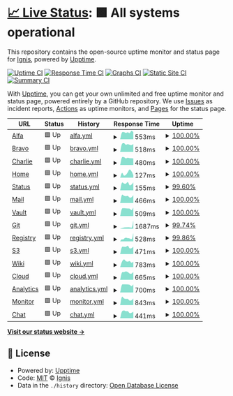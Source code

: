# [📈 Live Status](https://status.projetignis.fr): <!--live status--> **🟩 All systems operational**

This repository contains the open-source uptime monitor and status page for [Ignis](https://www.projetignis.fr), powered by [Upptime](https://github.com/upptime/upptime).

[![Uptime CI](https://github.com/projetignis/uptime/workflows/Uptime%20CI/badge.svg)](https://github.com/projetignis/uptime/actions?query=workflow%3A%22Uptime+CI%22)
[![Response Time CI](https://github.com/projetignis/uptime/workflows/Response%20Time%20CI/badge.svg)](https://github.com/projetignis/uptime/actions?query=workflow%3A%22Response+Time+CI%22)
[![Graphs CI](https://github.com/projetignis/uptime/workflows/Graphs%20CI/badge.svg)](https://github.com/projetignis/uptime/actions?query=workflow%3A%22Graphs+CI%22)
[![Static Site CI](https://github.com/projetignis/uptime/workflows/Static%20Site%20CI/badge.svg)](https://github.com/projetignis/uptime/actions?query=workflow%3A%22Static+Site+CI%22)
[![Summary CI](https://github.com/projetignis/uptime/workflows/Summary%20CI/badge.svg)](https://github.com/projetignis/uptime/actions?query=workflow%3A%22Summary+CI%22)

With [Upptime](https://upptime.js.org), you can get your own unlimited and free uptime monitor and status page, powered entirely by a GitHub repository. We use [Issues](https://github.com/projetignis/uptime/issues) as incident reports, [Actions](https://github.com/projetignis/uptime/actions) as uptime monitors, and [Pages](https://status.projetignis.fr) for the status page.

<!--start: status pages-->
<!-- This summary is generated by Upptime (https://github.com/upptime/upptime) -->
<!-- Do not edit this manually, your changes will be overwritten -->
<!-- prettier-ignore -->
| URL | Status | History | Response Time | Uptime |
| --- | ------ | ------- | ------------- | ------ |
| <img alt="" src="https://favicons.githubusercontent.com/alfa.projetignis.fr" height="13"> [Alfa](https://alfa.projetignis.fr) | 🟩 Up | [alfa.yml](https://github.com/projetignis/status/commits/HEAD/history/alfa.yml) | <details><summary><img alt="Response time graph" src="./graphs/alfa/response-time-week.png" height="20"> 553ms</summary><br><a href="https://status.projetignis.fr/history/alfa"><img alt="Response time 463" src="https://img.shields.io/endpoint?url=https%3A%2F%2Fraw.githubusercontent.com%2Fprojetignis%2Fstatus%2FHEAD%2Fapi%2Falfa%2Fresponse-time.json"></a><br><a href="https://status.projetignis.fr/history/alfa"><img alt="24-hour response time 568" src="https://img.shields.io/endpoint?url=https%3A%2F%2Fraw.githubusercontent.com%2Fprojetignis%2Fstatus%2FHEAD%2Fapi%2Falfa%2Fresponse-time-day.json"></a><br><a href="https://status.projetignis.fr/history/alfa"><img alt="7-day response time 553" src="https://img.shields.io/endpoint?url=https%3A%2F%2Fraw.githubusercontent.com%2Fprojetignis%2Fstatus%2FHEAD%2Fapi%2Falfa%2Fresponse-time-week.json"></a><br><a href="https://status.projetignis.fr/history/alfa"><img alt="30-day response time 482" src="https://img.shields.io/endpoint?url=https%3A%2F%2Fraw.githubusercontent.com%2Fprojetignis%2Fstatus%2FHEAD%2Fapi%2Falfa%2Fresponse-time-month.json"></a><br><a href="https://status.projetignis.fr/history/alfa"><img alt="1-year response time 463" src="https://img.shields.io/endpoint?url=https%3A%2F%2Fraw.githubusercontent.com%2Fprojetignis%2Fstatus%2FHEAD%2Fapi%2Falfa%2Fresponse-time-year.json"></a></details> | <details><summary><a href="https://status.projetignis.fr/history/alfa">100.00%</a></summary><a href="https://status.projetignis.fr/history/alfa"><img alt="All-time uptime 100.00%" src="https://img.shields.io/endpoint?url=https%3A%2F%2Fraw.githubusercontent.com%2Fprojetignis%2Fstatus%2FHEAD%2Fapi%2Falfa%2Fuptime.json"></a><br><a href="https://status.projetignis.fr/history/alfa"><img alt="24-hour uptime 100.00%" src="https://img.shields.io/endpoint?url=https%3A%2F%2Fraw.githubusercontent.com%2Fprojetignis%2Fstatus%2FHEAD%2Fapi%2Falfa%2Fuptime-day.json"></a><br><a href="https://status.projetignis.fr/history/alfa"><img alt="7-day uptime 100.00%" src="https://img.shields.io/endpoint?url=https%3A%2F%2Fraw.githubusercontent.com%2Fprojetignis%2Fstatus%2FHEAD%2Fapi%2Falfa%2Fuptime-week.json"></a><br><a href="https://status.projetignis.fr/history/alfa"><img alt="30-day uptime 100.00%" src="https://img.shields.io/endpoint?url=https%3A%2F%2Fraw.githubusercontent.com%2Fprojetignis%2Fstatus%2FHEAD%2Fapi%2Falfa%2Fuptime-month.json"></a><br><a href="https://status.projetignis.fr/history/alfa"><img alt="1-year uptime 100.00%" src="https://img.shields.io/endpoint?url=https%3A%2F%2Fraw.githubusercontent.com%2Fprojetignis%2Fstatus%2FHEAD%2Fapi%2Falfa%2Fuptime-year.json"></a></details>
| <img alt="" src="https://favicons.githubusercontent.com/bravo.projetignis.fr" height="13"> [Bravo](https://bravo.projetignis.fr) | 🟩 Up | [bravo.yml](https://github.com/projetignis/status/commits/HEAD/history/bravo.yml) | <details><summary><img alt="Response time graph" src="./graphs/bravo/response-time-week.png" height="20"> 518ms</summary><br><a href="https://status.projetignis.fr/history/bravo"><img alt="Response time 419" src="https://img.shields.io/endpoint?url=https%3A%2F%2Fraw.githubusercontent.com%2Fprojetignis%2Fstatus%2FHEAD%2Fapi%2Fbravo%2Fresponse-time.json"></a><br><a href="https://status.projetignis.fr/history/bravo"><img alt="24-hour response time 534" src="https://img.shields.io/endpoint?url=https%3A%2F%2Fraw.githubusercontent.com%2Fprojetignis%2Fstatus%2FHEAD%2Fapi%2Fbravo%2Fresponse-time-day.json"></a><br><a href="https://status.projetignis.fr/history/bravo"><img alt="7-day response time 518" src="https://img.shields.io/endpoint?url=https%3A%2F%2Fraw.githubusercontent.com%2Fprojetignis%2Fstatus%2FHEAD%2Fapi%2Fbravo%2Fresponse-time-week.json"></a><br><a href="https://status.projetignis.fr/history/bravo"><img alt="30-day response time 426" src="https://img.shields.io/endpoint?url=https%3A%2F%2Fraw.githubusercontent.com%2Fprojetignis%2Fstatus%2FHEAD%2Fapi%2Fbravo%2Fresponse-time-month.json"></a><br><a href="https://status.projetignis.fr/history/bravo"><img alt="1-year response time 419" src="https://img.shields.io/endpoint?url=https%3A%2F%2Fraw.githubusercontent.com%2Fprojetignis%2Fstatus%2FHEAD%2Fapi%2Fbravo%2Fresponse-time-year.json"></a></details> | <details><summary><a href="https://status.projetignis.fr/history/bravo">100.00%</a></summary><a href="https://status.projetignis.fr/history/bravo"><img alt="All-time uptime 100.00%" src="https://img.shields.io/endpoint?url=https%3A%2F%2Fraw.githubusercontent.com%2Fprojetignis%2Fstatus%2FHEAD%2Fapi%2Fbravo%2Fuptime.json"></a><br><a href="https://status.projetignis.fr/history/bravo"><img alt="24-hour uptime 100.00%" src="https://img.shields.io/endpoint?url=https%3A%2F%2Fraw.githubusercontent.com%2Fprojetignis%2Fstatus%2FHEAD%2Fapi%2Fbravo%2Fuptime-day.json"></a><br><a href="https://status.projetignis.fr/history/bravo"><img alt="7-day uptime 100.00%" src="https://img.shields.io/endpoint?url=https%3A%2F%2Fraw.githubusercontent.com%2Fprojetignis%2Fstatus%2FHEAD%2Fapi%2Fbravo%2Fuptime-week.json"></a><br><a href="https://status.projetignis.fr/history/bravo"><img alt="30-day uptime 100.00%" src="https://img.shields.io/endpoint?url=https%3A%2F%2Fraw.githubusercontent.com%2Fprojetignis%2Fstatus%2FHEAD%2Fapi%2Fbravo%2Fuptime-month.json"></a><br><a href="https://status.projetignis.fr/history/bravo"><img alt="1-year uptime 100.00%" src="https://img.shields.io/endpoint?url=https%3A%2F%2Fraw.githubusercontent.com%2Fprojetignis%2Fstatus%2FHEAD%2Fapi%2Fbravo%2Fuptime-year.json"></a></details>
| <img alt="" src="https://favicons.githubusercontent.com/charlie.projetignis.fr" height="13"> [Charlie](https://charlie.projetignis.fr) | 🟩 Up | [charlie.yml](https://github.com/projetignis/status/commits/HEAD/history/charlie.yml) | <details><summary><img alt="Response time graph" src="./graphs/charlie/response-time-week.png" height="20"> 480ms</summary><br><a href="https://status.projetignis.fr/history/charlie"><img alt="Response time 423" src="https://img.shields.io/endpoint?url=https%3A%2F%2Fraw.githubusercontent.com%2Fprojetignis%2Fstatus%2FHEAD%2Fapi%2Fcharlie%2Fresponse-time.json"></a><br><a href="https://status.projetignis.fr/history/charlie"><img alt="24-hour response time 445" src="https://img.shields.io/endpoint?url=https%3A%2F%2Fraw.githubusercontent.com%2Fprojetignis%2Fstatus%2FHEAD%2Fapi%2Fcharlie%2Fresponse-time-day.json"></a><br><a href="https://status.projetignis.fr/history/charlie"><img alt="7-day response time 480" src="https://img.shields.io/endpoint?url=https%3A%2F%2Fraw.githubusercontent.com%2Fprojetignis%2Fstatus%2FHEAD%2Fapi%2Fcharlie%2Fresponse-time-week.json"></a><br><a href="https://status.projetignis.fr/history/charlie"><img alt="30-day response time 427" src="https://img.shields.io/endpoint?url=https%3A%2F%2Fraw.githubusercontent.com%2Fprojetignis%2Fstatus%2FHEAD%2Fapi%2Fcharlie%2Fresponse-time-month.json"></a><br><a href="https://status.projetignis.fr/history/charlie"><img alt="1-year response time 423" src="https://img.shields.io/endpoint?url=https%3A%2F%2Fraw.githubusercontent.com%2Fprojetignis%2Fstatus%2FHEAD%2Fapi%2Fcharlie%2Fresponse-time-year.json"></a></details> | <details><summary><a href="https://status.projetignis.fr/history/charlie">100.00%</a></summary><a href="https://status.projetignis.fr/history/charlie"><img alt="All-time uptime 100.00%" src="https://img.shields.io/endpoint?url=https%3A%2F%2Fraw.githubusercontent.com%2Fprojetignis%2Fstatus%2FHEAD%2Fapi%2Fcharlie%2Fuptime.json"></a><br><a href="https://status.projetignis.fr/history/charlie"><img alt="24-hour uptime 100.00%" src="https://img.shields.io/endpoint?url=https%3A%2F%2Fraw.githubusercontent.com%2Fprojetignis%2Fstatus%2FHEAD%2Fapi%2Fcharlie%2Fuptime-day.json"></a><br><a href="https://status.projetignis.fr/history/charlie"><img alt="7-day uptime 100.00%" src="https://img.shields.io/endpoint?url=https%3A%2F%2Fraw.githubusercontent.com%2Fprojetignis%2Fstatus%2FHEAD%2Fapi%2Fcharlie%2Fuptime-week.json"></a><br><a href="https://status.projetignis.fr/history/charlie"><img alt="30-day uptime 100.00%" src="https://img.shields.io/endpoint?url=https%3A%2F%2Fraw.githubusercontent.com%2Fprojetignis%2Fstatus%2FHEAD%2Fapi%2Fcharlie%2Fuptime-month.json"></a><br><a href="https://status.projetignis.fr/history/charlie"><img alt="1-year uptime 100.00%" src="https://img.shields.io/endpoint?url=https%3A%2F%2Fraw.githubusercontent.com%2Fprojetignis%2Fstatus%2FHEAD%2Fapi%2Fcharlie%2Fuptime-year.json"></a></details>
| <img alt="" src="https://favicons.githubusercontent.com/www.projetignis.fr" height="13"> [Home](https://www.projetignis.fr) | 🟩 Up | [home.yml](https://github.com/projetignis/status/commits/HEAD/history/home.yml) | <details><summary><img alt="Response time graph" src="./graphs/home/response-time-week.png" height="20"> 127ms</summary><br><a href="https://status.projetignis.fr/history/home"><img alt="Response time 160" src="https://img.shields.io/endpoint?url=https%3A%2F%2Fraw.githubusercontent.com%2Fprojetignis%2Fstatus%2FHEAD%2Fapi%2Fhome%2Fresponse-time.json"></a><br><a href="https://status.projetignis.fr/history/home"><img alt="24-hour response time 68" src="https://img.shields.io/endpoint?url=https%3A%2F%2Fraw.githubusercontent.com%2Fprojetignis%2Fstatus%2FHEAD%2Fapi%2Fhome%2Fresponse-time-day.json"></a><br><a href="https://status.projetignis.fr/history/home"><img alt="7-day response time 127" src="https://img.shields.io/endpoint?url=https%3A%2F%2Fraw.githubusercontent.com%2Fprojetignis%2Fstatus%2FHEAD%2Fapi%2Fhome%2Fresponse-time-week.json"></a><br><a href="https://status.projetignis.fr/history/home"><img alt="30-day response time 129" src="https://img.shields.io/endpoint?url=https%3A%2F%2Fraw.githubusercontent.com%2Fprojetignis%2Fstatus%2FHEAD%2Fapi%2Fhome%2Fresponse-time-month.json"></a><br><a href="https://status.projetignis.fr/history/home"><img alt="1-year response time 160" src="https://img.shields.io/endpoint?url=https%3A%2F%2Fraw.githubusercontent.com%2Fprojetignis%2Fstatus%2FHEAD%2Fapi%2Fhome%2Fresponse-time-year.json"></a></details> | <details><summary><a href="https://status.projetignis.fr/history/home">100.00%</a></summary><a href="https://status.projetignis.fr/history/home"><img alt="All-time uptime 99.97%" src="https://img.shields.io/endpoint?url=https%3A%2F%2Fraw.githubusercontent.com%2Fprojetignis%2Fstatus%2FHEAD%2Fapi%2Fhome%2Fuptime.json"></a><br><a href="https://status.projetignis.fr/history/home"><img alt="24-hour uptime 100.00%" src="https://img.shields.io/endpoint?url=https%3A%2F%2Fraw.githubusercontent.com%2Fprojetignis%2Fstatus%2FHEAD%2Fapi%2Fhome%2Fuptime-day.json"></a><br><a href="https://status.projetignis.fr/history/home"><img alt="7-day uptime 100.00%" src="https://img.shields.io/endpoint?url=https%3A%2F%2Fraw.githubusercontent.com%2Fprojetignis%2Fstatus%2FHEAD%2Fapi%2Fhome%2Fuptime-week.json"></a><br><a href="https://status.projetignis.fr/history/home"><img alt="30-day uptime 100.00%" src="https://img.shields.io/endpoint?url=https%3A%2F%2Fraw.githubusercontent.com%2Fprojetignis%2Fstatus%2FHEAD%2Fapi%2Fhome%2Fuptime-month.json"></a><br><a href="https://status.projetignis.fr/history/home"><img alt="1-year uptime 99.97%" src="https://img.shields.io/endpoint?url=https%3A%2F%2Fraw.githubusercontent.com%2Fprojetignis%2Fstatus%2FHEAD%2Fapi%2Fhome%2Fuptime-year.json"></a></details>
| <img alt="" src="https://favicons.githubusercontent.com/status.projetignis.fr" height="13"> [Status](https://status.projetignis.fr) | 🟩 Up | [status.yml](https://github.com/projetignis/status/commits/HEAD/history/status.yml) | <details><summary><img alt="Response time graph" src="./graphs/status/response-time-week.png" height="20"> 155ms</summary><br><a href="https://status.projetignis.fr/history/status"><img alt="Response time 196" src="https://img.shields.io/endpoint?url=https%3A%2F%2Fraw.githubusercontent.com%2Fprojetignis%2Fstatus%2FHEAD%2Fapi%2Fstatus%2Fresponse-time.json"></a><br><a href="https://status.projetignis.fr/history/status"><img alt="24-hour response time 179" src="https://img.shields.io/endpoint?url=https%3A%2F%2Fraw.githubusercontent.com%2Fprojetignis%2Fstatus%2FHEAD%2Fapi%2Fstatus%2Fresponse-time-day.json"></a><br><a href="https://status.projetignis.fr/history/status"><img alt="7-day response time 155" src="https://img.shields.io/endpoint?url=https%3A%2F%2Fraw.githubusercontent.com%2Fprojetignis%2Fstatus%2FHEAD%2Fapi%2Fstatus%2Fresponse-time-week.json"></a><br><a href="https://status.projetignis.fr/history/status"><img alt="30-day response time 183" src="https://img.shields.io/endpoint?url=https%3A%2F%2Fraw.githubusercontent.com%2Fprojetignis%2Fstatus%2FHEAD%2Fapi%2Fstatus%2Fresponse-time-month.json"></a><br><a href="https://status.projetignis.fr/history/status"><img alt="1-year response time 196" src="https://img.shields.io/endpoint?url=https%3A%2F%2Fraw.githubusercontent.com%2Fprojetignis%2Fstatus%2FHEAD%2Fapi%2Fstatus%2Fresponse-time-year.json"></a></details> | <details><summary><a href="https://status.projetignis.fr/history/status">99.60%</a></summary><a href="https://status.projetignis.fr/history/status"><img alt="All-time uptime 98.74%" src="https://img.shields.io/endpoint?url=https%3A%2F%2Fraw.githubusercontent.com%2Fprojetignis%2Fstatus%2FHEAD%2Fapi%2Fstatus%2Fuptime.json"></a><br><a href="https://status.projetignis.fr/history/status"><img alt="24-hour uptime 99.15%" src="https://img.shields.io/endpoint?url=https%3A%2F%2Fraw.githubusercontent.com%2Fprojetignis%2Fstatus%2FHEAD%2Fapi%2Fstatus%2Fuptime-day.json"></a><br><a href="https://status.projetignis.fr/history/status"><img alt="7-day uptime 99.60%" src="https://img.shields.io/endpoint?url=https%3A%2F%2Fraw.githubusercontent.com%2Fprojetignis%2Fstatus%2FHEAD%2Fapi%2Fstatus%2Fuptime-week.json"></a><br><a href="https://status.projetignis.fr/history/status"><img alt="30-day uptime 99.91%" src="https://img.shields.io/endpoint?url=https%3A%2F%2Fraw.githubusercontent.com%2Fprojetignis%2Fstatus%2FHEAD%2Fapi%2Fstatus%2Fuptime-month.json"></a><br><a href="https://status.projetignis.fr/history/status"><img alt="1-year uptime 98.74%" src="https://img.shields.io/endpoint?url=https%3A%2F%2Fraw.githubusercontent.com%2Fprojetignis%2Fstatus%2FHEAD%2Fapi%2Fstatus%2Fuptime-year.json"></a></details>
| <img alt="" src="https://favicons.githubusercontent.com/mail.projetignis.fr" height="13"> [Mail](https://mail.projetignis.fr) | 🟩 Up | [mail.yml](https://github.com/projetignis/status/commits/HEAD/history/mail.yml) | <details><summary><img alt="Response time graph" src="./graphs/mail/response-time-week.png" height="20"> 466ms</summary><br><a href="https://status.projetignis.fr/history/mail"><img alt="Response time 426" src="https://img.shields.io/endpoint?url=https%3A%2F%2Fraw.githubusercontent.com%2Fprojetignis%2Fstatus%2FHEAD%2Fapi%2Fmail%2Fresponse-time.json"></a><br><a href="https://status.projetignis.fr/history/mail"><img alt="24-hour response time 525" src="https://img.shields.io/endpoint?url=https%3A%2F%2Fraw.githubusercontent.com%2Fprojetignis%2Fstatus%2FHEAD%2Fapi%2Fmail%2Fresponse-time-day.json"></a><br><a href="https://status.projetignis.fr/history/mail"><img alt="7-day response time 466" src="https://img.shields.io/endpoint?url=https%3A%2F%2Fraw.githubusercontent.com%2Fprojetignis%2Fstatus%2FHEAD%2Fapi%2Fmail%2Fresponse-time-week.json"></a><br><a href="https://status.projetignis.fr/history/mail"><img alt="30-day response time 422" src="https://img.shields.io/endpoint?url=https%3A%2F%2Fraw.githubusercontent.com%2Fprojetignis%2Fstatus%2FHEAD%2Fapi%2Fmail%2Fresponse-time-month.json"></a><br><a href="https://status.projetignis.fr/history/mail"><img alt="1-year response time 426" src="https://img.shields.io/endpoint?url=https%3A%2F%2Fraw.githubusercontent.com%2Fprojetignis%2Fstatus%2FHEAD%2Fapi%2Fmail%2Fresponse-time-year.json"></a></details> | <details><summary><a href="https://status.projetignis.fr/history/mail">100.00%</a></summary><a href="https://status.projetignis.fr/history/mail"><img alt="All-time uptime 99.97%" src="https://img.shields.io/endpoint?url=https%3A%2F%2Fraw.githubusercontent.com%2Fprojetignis%2Fstatus%2FHEAD%2Fapi%2Fmail%2Fuptime.json"></a><br><a href="https://status.projetignis.fr/history/mail"><img alt="24-hour uptime 100.00%" src="https://img.shields.io/endpoint?url=https%3A%2F%2Fraw.githubusercontent.com%2Fprojetignis%2Fstatus%2FHEAD%2Fapi%2Fmail%2Fuptime-day.json"></a><br><a href="https://status.projetignis.fr/history/mail"><img alt="7-day uptime 100.00%" src="https://img.shields.io/endpoint?url=https%3A%2F%2Fraw.githubusercontent.com%2Fprojetignis%2Fstatus%2FHEAD%2Fapi%2Fmail%2Fuptime-week.json"></a><br><a href="https://status.projetignis.fr/history/mail"><img alt="30-day uptime 100.00%" src="https://img.shields.io/endpoint?url=https%3A%2F%2Fraw.githubusercontent.com%2Fprojetignis%2Fstatus%2FHEAD%2Fapi%2Fmail%2Fuptime-month.json"></a><br><a href="https://status.projetignis.fr/history/mail"><img alt="1-year uptime 99.97%" src="https://img.shields.io/endpoint?url=https%3A%2F%2Fraw.githubusercontent.com%2Fprojetignis%2Fstatus%2FHEAD%2Fapi%2Fmail%2Fuptime-year.json"></a></details>
| <img alt="" src="https://favicons.githubusercontent.com/vault.projetignis.fr" height="13"> [Vault](https://vault.projetignis.fr) | 🟩 Up | [vault.yml](https://github.com/projetignis/status/commits/HEAD/history/vault.yml) | <details><summary><img alt="Response time graph" src="./graphs/vault/response-time-week.png" height="20"> 509ms</summary><br><a href="https://status.projetignis.fr/history/vault"><img alt="Response time 444" src="https://img.shields.io/endpoint?url=https%3A%2F%2Fraw.githubusercontent.com%2Fprojetignis%2Fstatus%2FHEAD%2Fapi%2Fvault%2Fresponse-time.json"></a><br><a href="https://status.projetignis.fr/history/vault"><img alt="24-hour response time 577" src="https://img.shields.io/endpoint?url=https%3A%2F%2Fraw.githubusercontent.com%2Fprojetignis%2Fstatus%2FHEAD%2Fapi%2Fvault%2Fresponse-time-day.json"></a><br><a href="https://status.projetignis.fr/history/vault"><img alt="7-day response time 509" src="https://img.shields.io/endpoint?url=https%3A%2F%2Fraw.githubusercontent.com%2Fprojetignis%2Fstatus%2FHEAD%2Fapi%2Fvault%2Fresponse-time-week.json"></a><br><a href="https://status.projetignis.fr/history/vault"><img alt="30-day response time 447" src="https://img.shields.io/endpoint?url=https%3A%2F%2Fraw.githubusercontent.com%2Fprojetignis%2Fstatus%2FHEAD%2Fapi%2Fvault%2Fresponse-time-month.json"></a><br><a href="https://status.projetignis.fr/history/vault"><img alt="1-year response time 444" src="https://img.shields.io/endpoint?url=https%3A%2F%2Fraw.githubusercontent.com%2Fprojetignis%2Fstatus%2FHEAD%2Fapi%2Fvault%2Fresponse-time-year.json"></a></details> | <details><summary><a href="https://status.projetignis.fr/history/vault">100.00%</a></summary><a href="https://status.projetignis.fr/history/vault"><img alt="All-time uptime 99.95%" src="https://img.shields.io/endpoint?url=https%3A%2F%2Fraw.githubusercontent.com%2Fprojetignis%2Fstatus%2FHEAD%2Fapi%2Fvault%2Fuptime.json"></a><br><a href="https://status.projetignis.fr/history/vault"><img alt="24-hour uptime 100.00%" src="https://img.shields.io/endpoint?url=https%3A%2F%2Fraw.githubusercontent.com%2Fprojetignis%2Fstatus%2FHEAD%2Fapi%2Fvault%2Fuptime-day.json"></a><br><a href="https://status.projetignis.fr/history/vault"><img alt="7-day uptime 100.00%" src="https://img.shields.io/endpoint?url=https%3A%2F%2Fraw.githubusercontent.com%2Fprojetignis%2Fstatus%2FHEAD%2Fapi%2Fvault%2Fuptime-week.json"></a><br><a href="https://status.projetignis.fr/history/vault"><img alt="30-day uptime 100.00%" src="https://img.shields.io/endpoint?url=https%3A%2F%2Fraw.githubusercontent.com%2Fprojetignis%2Fstatus%2FHEAD%2Fapi%2Fvault%2Fuptime-month.json"></a><br><a href="https://status.projetignis.fr/history/vault"><img alt="1-year uptime 99.95%" src="https://img.shields.io/endpoint?url=https%3A%2F%2Fraw.githubusercontent.com%2Fprojetignis%2Fstatus%2FHEAD%2Fapi%2Fvault%2Fuptime-year.json"></a></details>
| <img alt="" src="https://favicons.githubusercontent.com/git.projetignis.fr" height="13"> [Git](https://git.projetignis.fr) | 🟩 Up | [git.yml](https://github.com/projetignis/status/commits/HEAD/history/git.yml) | <details><summary><img alt="Response time graph" src="./graphs/git/response-time-week.png" height="20"> 1687ms</summary><br><a href="https://status.projetignis.fr/history/git"><img alt="Response time 1177" src="https://img.shields.io/endpoint?url=https%3A%2F%2Fraw.githubusercontent.com%2Fprojetignis%2Fstatus%2FHEAD%2Fapi%2Fgit%2Fresponse-time.json"></a><br><a href="https://status.projetignis.fr/history/git"><img alt="24-hour response time 4274" src="https://img.shields.io/endpoint?url=https%3A%2F%2Fraw.githubusercontent.com%2Fprojetignis%2Fstatus%2FHEAD%2Fapi%2Fgit%2Fresponse-time-day.json"></a><br><a href="https://status.projetignis.fr/history/git"><img alt="7-day response time 1687" src="https://img.shields.io/endpoint?url=https%3A%2F%2Fraw.githubusercontent.com%2Fprojetignis%2Fstatus%2FHEAD%2Fapi%2Fgit%2Fresponse-time-week.json"></a><br><a href="https://status.projetignis.fr/history/git"><img alt="30-day response time 1262" src="https://img.shields.io/endpoint?url=https%3A%2F%2Fraw.githubusercontent.com%2Fprojetignis%2Fstatus%2FHEAD%2Fapi%2Fgit%2Fresponse-time-month.json"></a><br><a href="https://status.projetignis.fr/history/git"><img alt="1-year response time 1177" src="https://img.shields.io/endpoint?url=https%3A%2F%2Fraw.githubusercontent.com%2Fprojetignis%2Fstatus%2FHEAD%2Fapi%2Fgit%2Fresponse-time-year.json"></a></details> | <details><summary><a href="https://status.projetignis.fr/history/git">99.74%</a></summary><a href="https://status.projetignis.fr/history/git"><img alt="All-time uptime 99.90%" src="https://img.shields.io/endpoint?url=https%3A%2F%2Fraw.githubusercontent.com%2Fprojetignis%2Fstatus%2FHEAD%2Fapi%2Fgit%2Fuptime.json"></a><br><a href="https://status.projetignis.fr/history/git"><img alt="24-hour uptime 99.15%" src="https://img.shields.io/endpoint?url=https%3A%2F%2Fraw.githubusercontent.com%2Fprojetignis%2Fstatus%2FHEAD%2Fapi%2Fgit%2Fuptime-day.json"></a><br><a href="https://status.projetignis.fr/history/git"><img alt="7-day uptime 99.74%" src="https://img.shields.io/endpoint?url=https%3A%2F%2Fraw.githubusercontent.com%2Fprojetignis%2Fstatus%2FHEAD%2Fapi%2Fgit%2Fuptime-week.json"></a><br><a href="https://status.projetignis.fr/history/git"><img alt="30-day uptime 99.94%" src="https://img.shields.io/endpoint?url=https%3A%2F%2Fraw.githubusercontent.com%2Fprojetignis%2Fstatus%2FHEAD%2Fapi%2Fgit%2Fuptime-month.json"></a><br><a href="https://status.projetignis.fr/history/git"><img alt="1-year uptime 99.90%" src="https://img.shields.io/endpoint?url=https%3A%2F%2Fraw.githubusercontent.com%2Fprojetignis%2Fstatus%2FHEAD%2Fapi%2Fgit%2Fuptime-year.json"></a></details>
| <img alt="" src="https://favicons.githubusercontent.com/registry.projetignis.fr" height="13"> [Registry](https://registry.projetignis.fr) | 🟩 Up | [registry.yml](https://github.com/projetignis/status/commits/HEAD/history/registry.yml) | <details><summary><img alt="Response time graph" src="./graphs/registry/response-time-week.png" height="20"> 528ms</summary><br><a href="https://status.projetignis.fr/history/registry"><img alt="Response time 416" src="https://img.shields.io/endpoint?url=https%3A%2F%2Fraw.githubusercontent.com%2Fprojetignis%2Fstatus%2FHEAD%2Fapi%2Fregistry%2Fresponse-time.json"></a><br><a href="https://status.projetignis.fr/history/registry"><img alt="24-hour response time 1305" src="https://img.shields.io/endpoint?url=https%3A%2F%2Fraw.githubusercontent.com%2Fprojetignis%2Fstatus%2FHEAD%2Fapi%2Fregistry%2Fresponse-time-day.json"></a><br><a href="https://status.projetignis.fr/history/registry"><img alt="7-day response time 528" src="https://img.shields.io/endpoint?url=https%3A%2F%2Fraw.githubusercontent.com%2Fprojetignis%2Fstatus%2FHEAD%2Fapi%2Fregistry%2Fresponse-time-week.json"></a><br><a href="https://status.projetignis.fr/history/registry"><img alt="30-day response time 444" src="https://img.shields.io/endpoint?url=https%3A%2F%2Fraw.githubusercontent.com%2Fprojetignis%2Fstatus%2FHEAD%2Fapi%2Fregistry%2Fresponse-time-month.json"></a><br><a href="https://status.projetignis.fr/history/registry"><img alt="1-year response time 416" src="https://img.shields.io/endpoint?url=https%3A%2F%2Fraw.githubusercontent.com%2Fprojetignis%2Fstatus%2FHEAD%2Fapi%2Fregistry%2Fresponse-time-year.json"></a></details> | <details><summary><a href="https://status.projetignis.fr/history/registry">99.86%</a></summary><a href="https://status.projetignis.fr/history/registry"><img alt="All-time uptime 99.96%" src="https://img.shields.io/endpoint?url=https%3A%2F%2Fraw.githubusercontent.com%2Fprojetignis%2Fstatus%2FHEAD%2Fapi%2Fregistry%2Fuptime.json"></a><br><a href="https://status.projetignis.fr/history/registry"><img alt="24-hour uptime 100.00%" src="https://img.shields.io/endpoint?url=https%3A%2F%2Fraw.githubusercontent.com%2Fprojetignis%2Fstatus%2FHEAD%2Fapi%2Fregistry%2Fuptime-day.json"></a><br><a href="https://status.projetignis.fr/history/registry"><img alt="7-day uptime 99.86%" src="https://img.shields.io/endpoint?url=https%3A%2F%2Fraw.githubusercontent.com%2Fprojetignis%2Fstatus%2FHEAD%2Fapi%2Fregistry%2Fuptime-week.json"></a><br><a href="https://status.projetignis.fr/history/registry"><img alt="30-day uptime 99.97%" src="https://img.shields.io/endpoint?url=https%3A%2F%2Fraw.githubusercontent.com%2Fprojetignis%2Fstatus%2FHEAD%2Fapi%2Fregistry%2Fuptime-month.json"></a><br><a href="https://status.projetignis.fr/history/registry"><img alt="1-year uptime 99.96%" src="https://img.shields.io/endpoint?url=https%3A%2F%2Fraw.githubusercontent.com%2Fprojetignis%2Fstatus%2FHEAD%2Fapi%2Fregistry%2Fuptime-year.json"></a></details>
| <img alt="" src="https://favicons.githubusercontent.com/s3.projetignis.fr" height="13"> [S3](https://s3.projetignis.fr) | 🟩 Up | [s3.yml](https://github.com/projetignis/status/commits/HEAD/history/s3.yml) | <details><summary><img alt="Response time graph" src="./graphs/s3/response-time-week.png" height="20"> 471ms</summary><br><a href="https://status.projetignis.fr/history/s3"><img alt="Response time 408" src="https://img.shields.io/endpoint?url=https%3A%2F%2Fraw.githubusercontent.com%2Fprojetignis%2Fstatus%2FHEAD%2Fapi%2Fs3%2Fresponse-time.json"></a><br><a href="https://status.projetignis.fr/history/s3"><img alt="24-hour response time 499" src="https://img.shields.io/endpoint?url=https%3A%2F%2Fraw.githubusercontent.com%2Fprojetignis%2Fstatus%2FHEAD%2Fapi%2Fs3%2Fresponse-time-day.json"></a><br><a href="https://status.projetignis.fr/history/s3"><img alt="7-day response time 471" src="https://img.shields.io/endpoint?url=https%3A%2F%2Fraw.githubusercontent.com%2Fprojetignis%2Fstatus%2FHEAD%2Fapi%2Fs3%2Fresponse-time-week.json"></a><br><a href="https://status.projetignis.fr/history/s3"><img alt="30-day response time 429" src="https://img.shields.io/endpoint?url=https%3A%2F%2Fraw.githubusercontent.com%2Fprojetignis%2Fstatus%2FHEAD%2Fapi%2Fs3%2Fresponse-time-month.json"></a><br><a href="https://status.projetignis.fr/history/s3"><img alt="1-year response time 408" src="https://img.shields.io/endpoint?url=https%3A%2F%2Fraw.githubusercontent.com%2Fprojetignis%2Fstatus%2FHEAD%2Fapi%2Fs3%2Fresponse-time-year.json"></a></details> | <details><summary><a href="https://status.projetignis.fr/history/s3">100.00%</a></summary><a href="https://status.projetignis.fr/history/s3"><img alt="All-time uptime 99.95%" src="https://img.shields.io/endpoint?url=https%3A%2F%2Fraw.githubusercontent.com%2Fprojetignis%2Fstatus%2FHEAD%2Fapi%2Fs3%2Fuptime.json"></a><br><a href="https://status.projetignis.fr/history/s3"><img alt="24-hour uptime 100.00%" src="https://img.shields.io/endpoint?url=https%3A%2F%2Fraw.githubusercontent.com%2Fprojetignis%2Fstatus%2FHEAD%2Fapi%2Fs3%2Fuptime-day.json"></a><br><a href="https://status.projetignis.fr/history/s3"><img alt="7-day uptime 100.00%" src="https://img.shields.io/endpoint?url=https%3A%2F%2Fraw.githubusercontent.com%2Fprojetignis%2Fstatus%2FHEAD%2Fapi%2Fs3%2Fuptime-week.json"></a><br><a href="https://status.projetignis.fr/history/s3"><img alt="30-day uptime 100.00%" src="https://img.shields.io/endpoint?url=https%3A%2F%2Fraw.githubusercontent.com%2Fprojetignis%2Fstatus%2FHEAD%2Fapi%2Fs3%2Fuptime-month.json"></a><br><a href="https://status.projetignis.fr/history/s3"><img alt="1-year uptime 99.95%" src="https://img.shields.io/endpoint?url=https%3A%2F%2Fraw.githubusercontent.com%2Fprojetignis%2Fstatus%2FHEAD%2Fapi%2Fs3%2Fuptime-year.json"></a></details>
| <img alt="" src="https://favicons.githubusercontent.com/wiki.projetignis.fr" height="13"> [Wiki](https://wiki.projetignis.fr) | 🟩 Up | [wiki.yml](https://github.com/projetignis/status/commits/HEAD/history/wiki.yml) | <details><summary><img alt="Response time graph" src="./graphs/wiki/response-time-week.png" height="20"> 783ms</summary><br><a href="https://status.projetignis.fr/history/wiki"><img alt="Response time 809" src="https://img.shields.io/endpoint?url=https%3A%2F%2Fraw.githubusercontent.com%2Fprojetignis%2Fstatus%2FHEAD%2Fapi%2Fwiki%2Fresponse-time.json"></a><br><a href="https://status.projetignis.fr/history/wiki"><img alt="24-hour response time 732" src="https://img.shields.io/endpoint?url=https%3A%2F%2Fraw.githubusercontent.com%2Fprojetignis%2Fstatus%2FHEAD%2Fapi%2Fwiki%2Fresponse-time-day.json"></a><br><a href="https://status.projetignis.fr/history/wiki"><img alt="7-day response time 783" src="https://img.shields.io/endpoint?url=https%3A%2F%2Fraw.githubusercontent.com%2Fprojetignis%2Fstatus%2FHEAD%2Fapi%2Fwiki%2Fresponse-time-week.json"></a><br><a href="https://status.projetignis.fr/history/wiki"><img alt="30-day response time 796" src="https://img.shields.io/endpoint?url=https%3A%2F%2Fraw.githubusercontent.com%2Fprojetignis%2Fstatus%2FHEAD%2Fapi%2Fwiki%2Fresponse-time-month.json"></a><br><a href="https://status.projetignis.fr/history/wiki"><img alt="1-year response time 809" src="https://img.shields.io/endpoint?url=https%3A%2F%2Fraw.githubusercontent.com%2Fprojetignis%2Fstatus%2FHEAD%2Fapi%2Fwiki%2Fresponse-time-year.json"></a></details> | <details><summary><a href="https://status.projetignis.fr/history/wiki">100.00%</a></summary><a href="https://status.projetignis.fr/history/wiki"><img alt="All-time uptime 99.95%" src="https://img.shields.io/endpoint?url=https%3A%2F%2Fraw.githubusercontent.com%2Fprojetignis%2Fstatus%2FHEAD%2Fapi%2Fwiki%2Fuptime.json"></a><br><a href="https://status.projetignis.fr/history/wiki"><img alt="24-hour uptime 100.00%" src="https://img.shields.io/endpoint?url=https%3A%2F%2Fraw.githubusercontent.com%2Fprojetignis%2Fstatus%2FHEAD%2Fapi%2Fwiki%2Fuptime-day.json"></a><br><a href="https://status.projetignis.fr/history/wiki"><img alt="7-day uptime 100.00%" src="https://img.shields.io/endpoint?url=https%3A%2F%2Fraw.githubusercontent.com%2Fprojetignis%2Fstatus%2FHEAD%2Fapi%2Fwiki%2Fuptime-week.json"></a><br><a href="https://status.projetignis.fr/history/wiki"><img alt="30-day uptime 100.00%" src="https://img.shields.io/endpoint?url=https%3A%2F%2Fraw.githubusercontent.com%2Fprojetignis%2Fstatus%2FHEAD%2Fapi%2Fwiki%2Fuptime-month.json"></a><br><a href="https://status.projetignis.fr/history/wiki"><img alt="1-year uptime 99.95%" src="https://img.shields.io/endpoint?url=https%3A%2F%2Fraw.githubusercontent.com%2Fprojetignis%2Fstatus%2FHEAD%2Fapi%2Fwiki%2Fuptime-year.json"></a></details>
| <img alt="" src="https://favicons.githubusercontent.com/cloud.projetignis.fr" height="13"> [Cloud](https://cloud.projetignis.fr) | 🟩 Up | [cloud.yml](https://github.com/projetignis/status/commits/HEAD/history/cloud.yml) | <details><summary><img alt="Response time graph" src="./graphs/cloud/response-time-week.png" height="20"> 665ms</summary><br><a href="https://status.projetignis.fr/history/cloud"><img alt="Response time 656" src="https://img.shields.io/endpoint?url=https%3A%2F%2Fraw.githubusercontent.com%2Fprojetignis%2Fstatus%2FHEAD%2Fapi%2Fcloud%2Fresponse-time.json"></a><br><a href="https://status.projetignis.fr/history/cloud"><img alt="24-hour response time 708" src="https://img.shields.io/endpoint?url=https%3A%2F%2Fraw.githubusercontent.com%2Fprojetignis%2Fstatus%2FHEAD%2Fapi%2Fcloud%2Fresponse-time-day.json"></a><br><a href="https://status.projetignis.fr/history/cloud"><img alt="7-day response time 665" src="https://img.shields.io/endpoint?url=https%3A%2F%2Fraw.githubusercontent.com%2Fprojetignis%2Fstatus%2FHEAD%2Fapi%2Fcloud%2Fresponse-time-week.json"></a><br><a href="https://status.projetignis.fr/history/cloud"><img alt="30-day response time 654" src="https://img.shields.io/endpoint?url=https%3A%2F%2Fraw.githubusercontent.com%2Fprojetignis%2Fstatus%2FHEAD%2Fapi%2Fcloud%2Fresponse-time-month.json"></a><br><a href="https://status.projetignis.fr/history/cloud"><img alt="1-year response time 656" src="https://img.shields.io/endpoint?url=https%3A%2F%2Fraw.githubusercontent.com%2Fprojetignis%2Fstatus%2FHEAD%2Fapi%2Fcloud%2Fresponse-time-year.json"></a></details> | <details><summary><a href="https://status.projetignis.fr/history/cloud">100.00%</a></summary><a href="https://status.projetignis.fr/history/cloud"><img alt="All-time uptime 100.00%" src="https://img.shields.io/endpoint?url=https%3A%2F%2Fraw.githubusercontent.com%2Fprojetignis%2Fstatus%2FHEAD%2Fapi%2Fcloud%2Fuptime.json"></a><br><a href="https://status.projetignis.fr/history/cloud"><img alt="24-hour uptime 100.00%" src="https://img.shields.io/endpoint?url=https%3A%2F%2Fraw.githubusercontent.com%2Fprojetignis%2Fstatus%2FHEAD%2Fapi%2Fcloud%2Fuptime-day.json"></a><br><a href="https://status.projetignis.fr/history/cloud"><img alt="7-day uptime 100.00%" src="https://img.shields.io/endpoint?url=https%3A%2F%2Fraw.githubusercontent.com%2Fprojetignis%2Fstatus%2FHEAD%2Fapi%2Fcloud%2Fuptime-week.json"></a><br><a href="https://status.projetignis.fr/history/cloud"><img alt="30-day uptime 100.00%" src="https://img.shields.io/endpoint?url=https%3A%2F%2Fraw.githubusercontent.com%2Fprojetignis%2Fstatus%2FHEAD%2Fapi%2Fcloud%2Fuptime-month.json"></a><br><a href="https://status.projetignis.fr/history/cloud"><img alt="1-year uptime 100.00%" src="https://img.shields.io/endpoint?url=https%3A%2F%2Fraw.githubusercontent.com%2Fprojetignis%2Fstatus%2FHEAD%2Fapi%2Fcloud%2Fuptime-year.json"></a></details>
| <img alt="" src="https://favicons.githubusercontent.com/analytics.projetignis.fr" height="13"> [Analytics](https://analytics.projetignis.fr) | 🟩 Up | [analytics.yml](https://github.com/projetignis/status/commits/HEAD/history/analytics.yml) | <details><summary><img alt="Response time graph" src="./graphs/analytics/response-time-week.png" height="20"> 700ms</summary><br><a href="https://status.projetignis.fr/history/analytics"><img alt="Response time 612" src="https://img.shields.io/endpoint?url=https%3A%2F%2Fraw.githubusercontent.com%2Fprojetignis%2Fstatus%2FHEAD%2Fapi%2Fanalytics%2Fresponse-time.json"></a><br><a href="https://status.projetignis.fr/history/analytics"><img alt="24-hour response time 725" src="https://img.shields.io/endpoint?url=https%3A%2F%2Fraw.githubusercontent.com%2Fprojetignis%2Fstatus%2FHEAD%2Fapi%2Fanalytics%2Fresponse-time-day.json"></a><br><a href="https://status.projetignis.fr/history/analytics"><img alt="7-day response time 700" src="https://img.shields.io/endpoint?url=https%3A%2F%2Fraw.githubusercontent.com%2Fprojetignis%2Fstatus%2FHEAD%2Fapi%2Fanalytics%2Fresponse-time-week.json"></a><br><a href="https://status.projetignis.fr/history/analytics"><img alt="30-day response time 612" src="https://img.shields.io/endpoint?url=https%3A%2F%2Fraw.githubusercontent.com%2Fprojetignis%2Fstatus%2FHEAD%2Fapi%2Fanalytics%2Fresponse-time-month.json"></a><br><a href="https://status.projetignis.fr/history/analytics"><img alt="1-year response time 612" src="https://img.shields.io/endpoint?url=https%3A%2F%2Fraw.githubusercontent.com%2Fprojetignis%2Fstatus%2FHEAD%2Fapi%2Fanalytics%2Fresponse-time-year.json"></a></details> | <details><summary><a href="https://status.projetignis.fr/history/analytics">100.00%</a></summary><a href="https://status.projetignis.fr/history/analytics"><img alt="All-time uptime 100.00%" src="https://img.shields.io/endpoint?url=https%3A%2F%2Fraw.githubusercontent.com%2Fprojetignis%2Fstatus%2FHEAD%2Fapi%2Fanalytics%2Fuptime.json"></a><br><a href="https://status.projetignis.fr/history/analytics"><img alt="24-hour uptime 100.00%" src="https://img.shields.io/endpoint?url=https%3A%2F%2Fraw.githubusercontent.com%2Fprojetignis%2Fstatus%2FHEAD%2Fapi%2Fanalytics%2Fuptime-day.json"></a><br><a href="https://status.projetignis.fr/history/analytics"><img alt="7-day uptime 100.00%" src="https://img.shields.io/endpoint?url=https%3A%2F%2Fraw.githubusercontent.com%2Fprojetignis%2Fstatus%2FHEAD%2Fapi%2Fanalytics%2Fuptime-week.json"></a><br><a href="https://status.projetignis.fr/history/analytics"><img alt="30-day uptime 100.00%" src="https://img.shields.io/endpoint?url=https%3A%2F%2Fraw.githubusercontent.com%2Fprojetignis%2Fstatus%2FHEAD%2Fapi%2Fanalytics%2Fuptime-month.json"></a><br><a href="https://status.projetignis.fr/history/analytics"><img alt="1-year uptime 100.00%" src="https://img.shields.io/endpoint?url=https%3A%2F%2Fraw.githubusercontent.com%2Fprojetignis%2Fstatus%2FHEAD%2Fapi%2Fanalytics%2Fuptime-year.json"></a></details>
| <img alt="" src="https://favicons.githubusercontent.com/monitor.projetignis.fr" height="13"> [Monitor](https://monitor.projetignis.fr) | 🟩 Up | [monitor.yml](https://github.com/projetignis/status/commits/HEAD/history/monitor.yml) | <details><summary><img alt="Response time graph" src="./graphs/monitor/response-time-week.png" height="20"> 843ms</summary><br><a href="https://status.projetignis.fr/history/monitor"><img alt="Response time 824" src="https://img.shields.io/endpoint?url=https%3A%2F%2Fraw.githubusercontent.com%2Fprojetignis%2Fstatus%2FHEAD%2Fapi%2Fmonitor%2Fresponse-time.json"></a><br><a href="https://status.projetignis.fr/history/monitor"><img alt="24-hour response time 894" src="https://img.shields.io/endpoint?url=https%3A%2F%2Fraw.githubusercontent.com%2Fprojetignis%2Fstatus%2FHEAD%2Fapi%2Fmonitor%2Fresponse-time-day.json"></a><br><a href="https://status.projetignis.fr/history/monitor"><img alt="7-day response time 843" src="https://img.shields.io/endpoint?url=https%3A%2F%2Fraw.githubusercontent.com%2Fprojetignis%2Fstatus%2FHEAD%2Fapi%2Fmonitor%2Fresponse-time-week.json"></a><br><a href="https://status.projetignis.fr/history/monitor"><img alt="30-day response time 818" src="https://img.shields.io/endpoint?url=https%3A%2F%2Fraw.githubusercontent.com%2Fprojetignis%2Fstatus%2FHEAD%2Fapi%2Fmonitor%2Fresponse-time-month.json"></a><br><a href="https://status.projetignis.fr/history/monitor"><img alt="1-year response time 824" src="https://img.shields.io/endpoint?url=https%3A%2F%2Fraw.githubusercontent.com%2Fprojetignis%2Fstatus%2FHEAD%2Fapi%2Fmonitor%2Fresponse-time-year.json"></a></details> | <details><summary><a href="https://status.projetignis.fr/history/monitor">100.00%</a></summary><a href="https://status.projetignis.fr/history/monitor"><img alt="All-time uptime 100.00%" src="https://img.shields.io/endpoint?url=https%3A%2F%2Fraw.githubusercontent.com%2Fprojetignis%2Fstatus%2FHEAD%2Fapi%2Fmonitor%2Fuptime.json"></a><br><a href="https://status.projetignis.fr/history/monitor"><img alt="24-hour uptime 100.00%" src="https://img.shields.io/endpoint?url=https%3A%2F%2Fraw.githubusercontent.com%2Fprojetignis%2Fstatus%2FHEAD%2Fapi%2Fmonitor%2Fuptime-day.json"></a><br><a href="https://status.projetignis.fr/history/monitor"><img alt="7-day uptime 100.00%" src="https://img.shields.io/endpoint?url=https%3A%2F%2Fraw.githubusercontent.com%2Fprojetignis%2Fstatus%2FHEAD%2Fapi%2Fmonitor%2Fuptime-week.json"></a><br><a href="https://status.projetignis.fr/history/monitor"><img alt="30-day uptime 100.00%" src="https://img.shields.io/endpoint?url=https%3A%2F%2Fraw.githubusercontent.com%2Fprojetignis%2Fstatus%2FHEAD%2Fapi%2Fmonitor%2Fuptime-month.json"></a><br><a href="https://status.projetignis.fr/history/monitor"><img alt="1-year uptime 100.00%" src="https://img.shields.io/endpoint?url=https%3A%2F%2Fraw.githubusercontent.com%2Fprojetignis%2Fstatus%2FHEAD%2Fapi%2Fmonitor%2Fuptime-year.json"></a></details>
| <img alt="" src="https://favicons.githubusercontent.com/chat.projetignis.fr" height="13"> [Chat](https://chat.projetignis.fr) | 🟩 Up | [chat.yml](https://github.com/projetignis/status/commits/HEAD/history/chat.yml) | <details><summary><img alt="Response time graph" src="./graphs/chat/response-time-week.png" height="20"> 441ms</summary><br><a href="https://status.projetignis.fr/history/chat"><img alt="Response time 472" src="https://img.shields.io/endpoint?url=https%3A%2F%2Fraw.githubusercontent.com%2Fprojetignis%2Fstatus%2FHEAD%2Fapi%2Fchat%2Fresponse-time.json"></a><br><a href="https://status.projetignis.fr/history/chat"><img alt="24-hour response time 441" src="https://img.shields.io/endpoint?url=https%3A%2F%2Fraw.githubusercontent.com%2Fprojetignis%2Fstatus%2FHEAD%2Fapi%2Fchat%2Fresponse-time-day.json"></a><br><a href="https://status.projetignis.fr/history/chat"><img alt="7-day response time 441" src="https://img.shields.io/endpoint?url=https%3A%2F%2Fraw.githubusercontent.com%2Fprojetignis%2Fstatus%2FHEAD%2Fapi%2Fchat%2Fresponse-time-week.json"></a><br><a href="https://status.projetignis.fr/history/chat"><img alt="30-day response time 375" src="https://img.shields.io/endpoint?url=https%3A%2F%2Fraw.githubusercontent.com%2Fprojetignis%2Fstatus%2FHEAD%2Fapi%2Fchat%2Fresponse-time-month.json"></a><br><a href="https://status.projetignis.fr/history/chat"><img alt="1-year response time 472" src="https://img.shields.io/endpoint?url=https%3A%2F%2Fraw.githubusercontent.com%2Fprojetignis%2Fstatus%2FHEAD%2Fapi%2Fchat%2Fresponse-time-year.json"></a></details> | <details><summary><a href="https://status.projetignis.fr/history/chat">100.00%</a></summary><a href="https://status.projetignis.fr/history/chat"><img alt="All-time uptime 100.00%" src="https://img.shields.io/endpoint?url=https%3A%2F%2Fraw.githubusercontent.com%2Fprojetignis%2Fstatus%2FHEAD%2Fapi%2Fchat%2Fuptime.json"></a><br><a href="https://status.projetignis.fr/history/chat"><img alt="24-hour uptime 100.00%" src="https://img.shields.io/endpoint?url=https%3A%2F%2Fraw.githubusercontent.com%2Fprojetignis%2Fstatus%2FHEAD%2Fapi%2Fchat%2Fuptime-day.json"></a><br><a href="https://status.projetignis.fr/history/chat"><img alt="7-day uptime 100.00%" src="https://img.shields.io/endpoint?url=https%3A%2F%2Fraw.githubusercontent.com%2Fprojetignis%2Fstatus%2FHEAD%2Fapi%2Fchat%2Fuptime-week.json"></a><br><a href="https://status.projetignis.fr/history/chat"><img alt="30-day uptime 100.00%" src="https://img.shields.io/endpoint?url=https%3A%2F%2Fraw.githubusercontent.com%2Fprojetignis%2Fstatus%2FHEAD%2Fapi%2Fchat%2Fuptime-month.json"></a><br><a href="https://status.projetignis.fr/history/chat"><img alt="1-year uptime 100.00%" src="https://img.shields.io/endpoint?url=https%3A%2F%2Fraw.githubusercontent.com%2Fprojetignis%2Fstatus%2FHEAD%2Fapi%2Fchat%2Fuptime-year.json"></a></details>

<!--end: status pages-->

[**Visit our status website →**](https://status.projetignis.fr)

## 📄 License

- Powered by: [Upptime](https://github.com/upptime/upptime)
- Code: [MIT](./LICENSE) © [Ignis](https://www.projetignis.fr)
- Data in the `./history` directory: [Open Database License](https://opendatacommons.org/licenses/odbl/1-0/)
